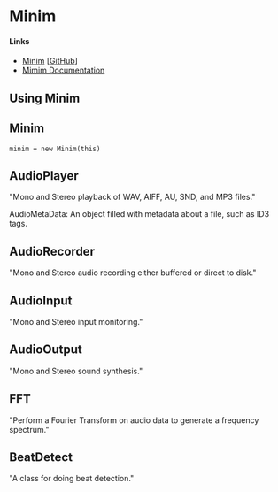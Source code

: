 # Minim

#### Links

* [Minim](http://code.compartmental.net/tools/minim/) [[GitHub](https://github.com/ddf/Minim)]
* [Mimim Documentation](http://code.compartmental.net/minim/)


## Using Minim

## Minim

    minim = new Minim(this)

## AudioPlayer

"Mono and Stereo playback of WAV, AIFF, AU, SND, and MP3 files."

AudioMetaData: An object filled with metadata about a file, such as ID3 tags.

## AudioRecorder

"Mono and Stereo audio recording either buffered or direct to disk."

## AudioInput

"Mono and Stereo input monitoring."

## AudioOutput

"Mono and Stereo sound synthesis."

## FFT

"Perform a Fourier Transform on audio data to generate a frequency spectrum."

## BeatDetect

"A class for doing beat detection."


